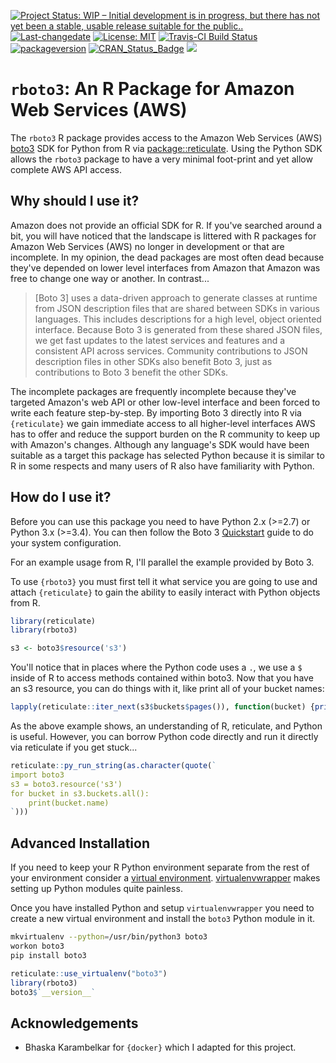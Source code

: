 
[![Project Status: WIP – Initial development is in progress, but there has not yet been a stable, usable release suitable for the public..](http://www.repostatus.org/badges/latest/wip.svg)](http://www.repostatus.org/) [![Last-changedate](https://img.shields.io/badge/last%20change-2017--12--03-green.svg)](/commits/prod) [![License: MIT](https://img.shields.io/badge/License-MIT-yellow.svg)](https://opensource.org/licenses/MIT) [![Travis-CI Build Status](https://travis-ci.org/russellpierce/rboto3.svg?branch=prod)](https://travis-ci.org/russellpierce/rboto3) [![packageversion](https://img.shields.io/badge/Package%20version-0.1.0000-orange.svg?style=flat-square)](commits/prod) [![CRAN\_Status\_Badge](http://www.r-pkg.org/badges/version/rboto3)](https://cran.r-project.org/package=rboto3) [![](http://cranlogs.r-pkg.org/badges/grand-total/rboto3)](http://cran.rstudio.com/web/packages/rboto3/index.html)

`rboto3`: An R Package for Amazon Web Services (AWS)
====================================================

The `rboto3` R package provides access to the Amazon Web Services (AWS) [boto3](http://boto3.readthedocs.io/en/latest/) SDK for Python from R via [package::reticulate](https://rstudio.github.io/reticulate/). Using the Python SDK allows the `rboto3` package to have a very minimal foot-print and yet allow complete AWS API access.

Why should I use it?
--------------------

Amazon does not provide an official SDK for R. If you've searched around a bit, you will have noticed that the landscape is littered with R packages for Amazon Web Services (AWS) no longer in development or that are incomplete. In my opinion, the dead packages are most often dead because they've depended on lower level interfaces from Amazon that Amazon was free to change one way or another. In contrast...

> \[Boto 3\] uses a data-driven approach to generate classes at runtime from JSON description files that are shared between SDKs in various languages. This includes descriptions for a high level, object oriented interface. Because Boto 3 is generated from these shared JSON files, we get fast updates to the latest services and features and a consistent API across services. Community contributions to JSON description files in other SDKs also benefit Boto 3, just as contributions to Boto 3 benefit the other SDKs.

The incomplete packages are frequently incomplete because they've targeted Amazon's web API or other low-level interface and been forced to write each feature step-by-step. By importing Boto 3 directly into R via `{reticulate}` we gain immediate access to all higher-level interfaces AWS has to offer and reduce the support burden on the R community to keep up with Amazon's changes. Although any language's SDK would have been suitable as a target this package has selected Python because it is similar to R in some respects and many users of R also have familiarity with Python.

How do I use it?
----------------

Before you can use this package you need to have Python 2.x (&gt;=2.7) or Python 3.x (&gt;=3.4). You can then follow the Boto 3 [Quickstart](http://boto3.readthedocs.io/en/latest/guide/quickstart.html) guide to do your system configuration.

For an example usage from R, I'll parallel the example provided by Boto 3.

To use `{rboto3}` you must first tell it what service you are going to use and attach `{reticulate}` to gain the ability to easily interact with Python objects from R.

``` r
library(reticulate)
library(rboto3)

s3 <- boto3$resource('s3')
```

You'll notice that in places where the Python code uses a `.`, we use a `$` inside of R to access methods contained within boto3. Now that you have an s3 resource, you can do things with it, like print all of your bucket names:

``` r
lapply(reticulate::iter_next(s3$buckets$pages()), function(bucket) {print(bucket$name)})
```

As the above example shows, an understanding of R, reticulate, and Python is useful. However, you can borrow Python code directly and run it directly via reticulate if you get stuck...

``` r
reticulate::py_run_string(as.character(quote(`
import boto3
s3 = boto3.resource('s3')
for bucket in s3.buckets.all():
    print(bucket.name)
`)))
```

Advanced Installation
---------------------

If you need to keep your R Python environment separate from the rest of your environment consider a [virtual environment](http://docs.python-guide.org/en/latest/dev/virtualenvs/). [virtualenvwrapper](http://docs.python-guide.org/en/latest/dev/virtualenvs/#virtualenvwrapper) makes setting up Python modules quite painless.

Once you have installed Python and setup `virtualenvwrapper` you need to create a new virtual environment and install the `boto3` Python module in it.

``` bash
mkvirtualenv --python=/usr/bin/python3 boto3
workon boto3
pip install boto3
```

``` r
reticulate::use_virtualenv("boto3")
library(rboto3)
boto3$`__version__`
```

Acknowledgements
----------------

-   Bhaska Karambelkar for `{docker}` which I adapted for this project.
